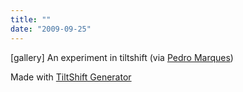 ```yaml
---
title: ""
date: "2009-09-25"
---
```


\[gallery\] An experiment in tiltshift (via [Pedro Marques](http://flickr.com/photos/pedromarques))

Made with [TiltShift Generator](http://labs.artandmobile.com/tiltshift/)
